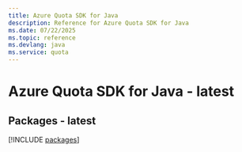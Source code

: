 ```yaml
---
title: Azure Quota SDK for Java
description: Reference for Azure Quota SDK for Java
ms.date: 07/22/2025
ms.topic: reference
ms.devlang: java
ms.service: quota
---
```

# Azure Quota SDK for Java - latest
## Packages - latest
[!INCLUDE [packages](quota-index.md)]